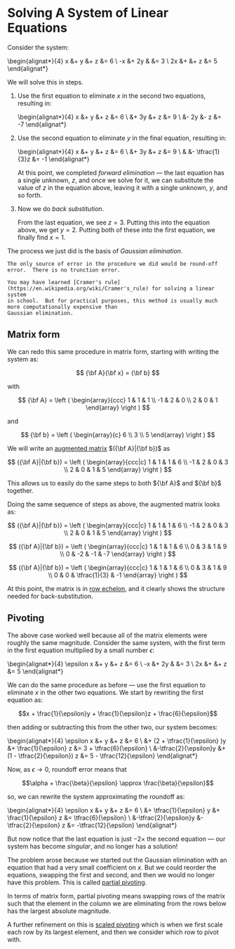 Solving A System of Linear Equations
====================================

Consider the system:

\begin{alignat*}{4}
 x &+ y    &+ z  &= 6 \\
-x &+ 2y   &     &= 3 \\
2x &+      &+ z  &= 5
\end{alignat*}

We will solve this in steps.

1. Use the first equation to eliminate $x$ in the second two equations, resulting in:

   \begin{alignat*}{4}
    x &+ y    &+ z  &= 6 \\
      &+ 3y   &+ z  &= 9 \\
      &- 2y   &- z  &= -7
   \end{alignat*}

2. Use the second equation to eliminate $y$ in the final equation, resulting in:

   \begin{alignat*}{4}
    x &+ y    &+ z  &= 6 \\
      &+ 3y   &+ z  &= 9 \\
      &       &- \tfrac{1}{3}z  &= -1
   \end{alignat*}

   At this point, we completed _forward elimination_ &mdash; the last
   equation has a single unknown, $z$, and once we solve for it, we can
   substitute the value of $z$ in the equation above, leaving it with a
   single unknown, $y$, and so forth.

3. Now we do _back substitution_.

   From the last equation, we see $z = 3$. Putting this into the
   equation above, we get $y = 2$.  Putting both of these into the
   first equation, we finally find $x = 1$.

The process we just did is the basis of _Gaussian elimination_.

```{note}
The only source of error in the procedure we did would be round-off error.  There is no trunction error.
```

```{note}
You may have learned [Cramer's rule](https://en.wikipedia.org/wiki/Cramer's_rule) for solving a linear system
in school.  But for practical purposes, this method is usually much more computationally expensive than
Gaussian elimination.
```


Matrix form
-----------

We can redo this same procedure in matrix form, starting with writing the system as:

$$
{\bf A}{\bf x} = {\bf b}
$$

with

$$
{\bf A} = \left ( \begin{array}{ccc}
                     1  &  1  &  1 \\
                    -1  &  2  &  0 \\
                     2  &  0  &  1 \end{array} \right )
$$

and

$$
{\bf b} = \left ( \begin{array}{c} 6 \\ 3 \\ 5 \end{array} \right )
$$

We will write an [augmented matrix](https://en.wikipedia.org/wiki/Augmented_matrix) $({\bf A}|{\bf b})$ as

$$
({\bf A}|{\bf b}) = \left ( \begin{array}{ccc|c}
                     1  &  1  &  1 & 6 \\
                    -1  &  2  &  0 & 3 \\
                     2  &  0  &  1 & 5 \end{array} \right )
$$

This allows us to easily do the same steps to both ${\bf A}$ and ${\bf b}$ together.

Doing the same sequence of steps as above, the augmented matrix looks as:


$$
({\bf A}|{\bf b}) = \left ( \begin{array}{ccc|c}
                     1  &  1  &  1 & 6 \\
                    -1  &  2  &  0 & 3 \\
                     2  &  0  &  1 & 5 \end{array} \right )
$$

$$
({\bf A}|{\bf b}) = \left ( \begin{array}{ccc|c}
                     1  &  1  &  1 & 6 \\
                     0  &  3  &  1 & 9 \\
                     0  & -2  & -1 & -7 \end{array} \right )
$$

$$
({\bf A}|{\bf b}) = \left ( \begin{array}{ccc|c}
                     1  &  1  &  1 & 6 \\
                     0  &  3  &  1 & 9 \\
                     0  &  0  &  \tfrac{1}{3} & -1 \end{array} \right )
$$

At this point, the matrix is in [row echelon](https://en.wikipedia.org/wiki/Row_echelon_form), and it
clearly shows the structure needed for back-substitution.


Pivoting
--------

The above case worked well because all of the matrix elements were
roughly the same magnitude.  Consider the same system, with the first
term in the first equation multiplied by a small number $\epsilon$:

\begin{alignat*}{4}
 \epsilon x &+ y    &+ z  &= 6 \\
-x &+ 2y   &     &= 3 \\
2x &+      &+ z  &= 5
\end{alignat*}

We can do the same procedure as before &mdash; use the first equation to
eliminate $x$ in the other two equations.  We start by rewriting the first
equation as:

$$x + \frac{1}{\epsilon}y + \frac{1}{\epsilon}z + \frac{6}{\epsilon}$$

then adding or subtracting this from the other two, our system becomes:

\begin{alignat*}{4}
 \epsilon x &+ y                             &+ z                            &= 6 \\
            &+ (2 + \tfrac{1}{\epsilon} )y   &+  \frac{1}{\epsilon} z        &= 3 + \tfrac{6}{\epsilon} \\
            &-\tfrac{2}{\epsilon}y           &+ (1 - \tfrac{2}{\epsilon}) z  &= 5 - \tfrac{12}{\epsilon}
\end{alignat*}

Now, as $\epsilon \rightarrow 0$, roundoff error means that

$$\alpha + \frac{\beta}{\epsilon} \approx \frac{\beta}{\epsilon}$$

so, we can rewrite the system approximating the roundoff as:

\begin{alignat*}{4}
 \epsilon x &+ y                             &+ z                            &= 6 \\
            &+ \tfrac{1}{\epsilon} y   &+  \frac{1}{\epsilon} z        &= \tfrac{6}{\epsilon} \\
            &-\tfrac{2}{\epsilon}y           &- \tfrac{2}{\epsilon} z  &= -\tfrac{12}{\epsilon}
\end{alignat*}

But now notice that the last equation is just $-2\times$ the second
equation &mdash; our system has become _singular_, and no longer has
a solution!

The problem arose because we started out the Gaussian elimination with
an equation that had a very small coefficient on $x$.  But we could
reorder the equations, swapping the first and second, and then we
would no longer have this problem.  This is called [partial
pivoting](https://en.wikipedia.org/wiki/Pivot_element#Partial_and_complete_pivoting).

In terms of matrix form, partial pivoting means swapping rows of the
matrix such that the element in the column we are eliminating from the
rows below has the largest absolute magnitude.

A further refinement on this is [scaled
pivoting](https://en.wikipedia.org/wiki/Pivot_element#Scaled_pivoting)
which is when we first scale each row by its largest element, and then
we consider which row to pivot with.

